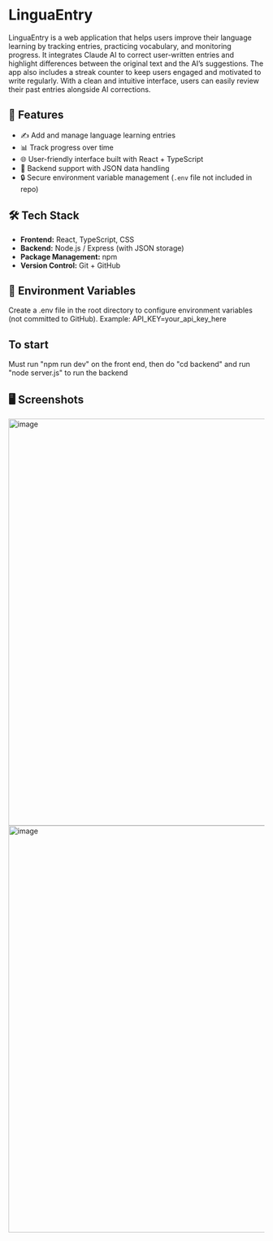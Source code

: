 # LinguaEntry

LinguaEntry is a web application that helps users improve their language learning by tracking entries, practicing vocabulary, and monitoring progress. It integrates Claude AI to correct user-written entries and highlight differences between the original text and the AI’s suggestions. The app also includes a streak counter to keep users engaged and motivated to write regularly. With a clean and intuitive interface, users can easily review their past entries alongside AI corrections.

## 🚀 Features
- ✍️ Add and manage language learning entries
- 📊 Track progress over time
- 🌐 User-friendly interface built with React + TypeScript
- 📁 Backend support with JSON data handling
- 🔒 Secure environment variable management (`.env` file not included in repo)

## 🛠️ Tech Stack
- **Frontend:** React, TypeScript, CSS
- **Backend:** Node.js / Express (with JSON storage)
- **Package Management:** npm
- **Version Control:** Git + GitHub

## 🔑 Environment Variables
Create a .env file in the root directory to configure environment variables (not committed to GitHub). Example:
API_KEY=your_api_key_here

## To start
Must run "npm run dev" on the front end, then do "cd backend" and run "node server.js" to run the backend

## 🖥️ Screenshots
<img width="800" height="auto" alt="image" src="https://github.com/user-attachments/assets/9c7956b3-4b15-46f5-8745-8a54a27bfee4" />
<img width="800" height="auto" alt="image" src="https://github.com/user-attachments/assets/d01b3557-a470-4a0c-af70-e891089faac2" />





